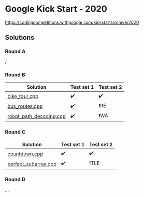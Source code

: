 # Google Kick Start - 2020
https://codingcompetitions.withgoogle.com/kickstart/archive/2020

## Solutions

### Round A
/

### Round B
| Solution                  | Test set 1 | Test set 2 |
|---------------------------|------------|------------|
| [bike_tour.cpp]           | ✔️          | ✔️          |
| [bus_routes.cpp]          | ✔️          | ❗RE       |
| [robot_path_decoding.cpp] | ✔️          | ❗WA       |

[bike_tour.cpp]: rounds/b/bike_tour.cpp
[bus_routes.cpp]: rounds/b/bus_routes.cpp
[robot_path_decoding.cpp]: robot_path_decoding.cpp

### Round C
| Solution                  | Test set 1 | Test set 2 |
|---------------------------|------------|------------|
| [countdown.cpp]           | ✔️          | ✔️          |
| [perfect_subarray.cpp]    | ✔️          | ❗TLE      |

[countdown.cpp]: rounds/c/countdown.cpp
[perfect_subarray.cpp]: rounds/c/perfect_subarray.cpp

### Round D
...
